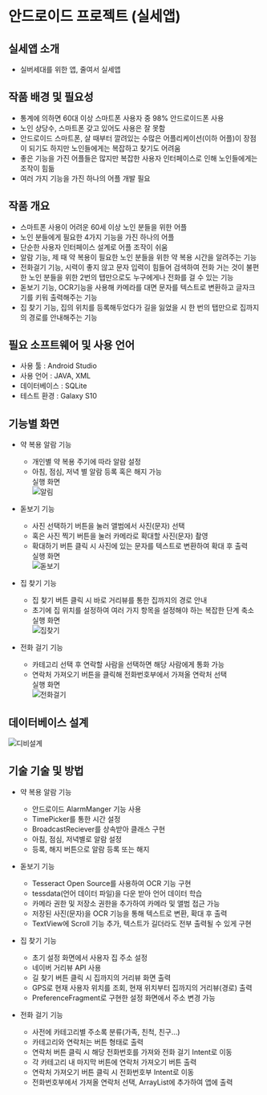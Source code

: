 # 안드로이드 프로젝트 (실세앱)  
  
  
## 실세앱 소개
+ 실버세대를 위한 앱, 줄여서 실세앱
  
  
## 작품 배경 및 필요성
+ 통계에 의하면 60대 이상 스마트폰 사용자 중 98% 안드로이드폰 사용
+ 노인 상당수, 스마트폰 갖고 있어도 사용은 잘 못함
+ 안드로이드 스마트폰, 살 때부터 깔려있는 수많은 어플리케이션(이하 어플)이 장점이 되기도 하지만 노인들에게는 복잡하고 찾기도 어려움
+ 좋은 기능을 가진 어플들은 많지만 복잡한 사용자 인터페이스로 인해 노인들에게는 조작이 힘듦
+ 여러 가지 기능을 가진 하나의 어플 개발 필요 
  
  
## 작품 개요
+ 스마트폰 사용이 어려운 60세 이상 노인 분들을 위한 어플
+ 노인 분들에게 필요한 4가지 기능을 가진 하나의 어플
+ 단순한 사용자 인터페이스 설계로 어플 조작이 쉬움
+ 알람 기능, 제 때 약 복용이 필요한 노인 분들을 위한 약 복용 시간을 알려주는 기능
+ 전화걸기 기능, 시력이 좋지 않고 문자 입력이 힘들어 검색하여 전화 거는 것이 불편한 노인 분들을 위한 2번의 탭만으로도 누구에게나 전화를 걸 수 있는 기능
+ 돋보기 기능, OCR기능을 사용해 카메라를 대면 문자를 텍스트로 변환하고 글자크기를 키워 출력해주는 기능
+ 집 찾기 기능, 집의 위치를 등록해두었다가 길을 잃었을 시 한 번의 탭만으로 집까지의 경로를 안내해주는 기능
  
  
## 필요 소프트웨어 및 사용 언어
+ 사용 툴 : Android Studio
+ 사용 언어 : JAVA, XML
+ 데이터베이스 : SQLite
+ 테스트 환경 : Galaxy S10
  
  
## 기능별 화면
+ 약 복용 알람 기능
  + 개인별 약 복용 주기에 따라 알람 설정
  + 아침, 점심, 저녁 별 알람 등록 혹은 해지 가능  
  실행 화면  
    ![알림](https://user-images.githubusercontent.com/46749717/107922477-69cffe80-6fb3-11eb-8f71-9ad876153860.JPG)  
  
  
+ 돋보기 기능
  + 사진 선택하기 버튼을 눌러 앨범에서 사진(문자) 선택
  + 혹은 사진 찍기 버튼을 눌러 카메라로 확대할 사진(문자) 촬영
  + 확대하기 버튼 클릭 시 사진에 있는 문자를 텍스트로 변환하여 확대 후 출력  
  실행 화면  
    ![돋보기](https://user-images.githubusercontent.com/46749717/107922447-5c1a7900-6fb3-11eb-9338-07ce0880fa42.JPG)  
  
  
+ 집 찾기 기능
  + 집 찾기 버튼 클릭 시 바로 거리뷰를 통한 집까지의 경로 안내
  + 초기에 집 위치를 설정하여 여러 가지 항목을 설정해야 하는 복잡한 단계 축소  
  실행 화면  
    ![집찾기](https://user-images.githubusercontent.com/46749717/107922517-75232a00-6fb3-11eb-9c61-1e1fa74ffe3c.JPG)  
  
  
+ 전화 걸기 기능
  + 카테고리 선택 후 연락할 사람을 선택하면 해당 사람에게 통화 가능
  + 연락처 가져오기 버튼을 클릭해 전화번호부에서 가져올 연락처 선택  
  실행 화면  
    ![전화걸기](https://user-images.githubusercontent.com/46749717/107922536-7ce2ce80-6fb3-11eb-9c86-edeef605c546.JPG)  
  
  
  
## 데이터베이스 설계
![디비설계](https://user-images.githubusercontent.com/46749717/107922546-81a78280-6fb3-11eb-82ac-1c300601f2b6.JPG)  


  
  
## 기술 기술 및 방법
+ 약 복용 알람 기능
  + 안드로이드 AlarmManger 기능 사용
  + TimePicker를 통한 시간 설정
  + BroadcastReciever를 상속받아 클래스 구현
  + 아침, 점심, 저녁별로 알람 설정
  + 등록, 해지 버튼으로 알람 등록 또는 해지  
  
      
+ 돋보기 기능
  + Tesseract Open Source를 사용하여 OCR 기능 구현
  + tessdata(언어 데이터 파일)을 다운 받아 언어 데이터 학습
  + 카메라 권한 및 저장소 권한을 추가하여 카메라 및 앨범 접근 가능
  + 저장된 사진(문자)을 OCR 기능을 통해 텍스트로 변환, 확대 후 출력
  + TextView에 Scroll 기능 추가, 텍스트가 길더라도 전부 출력될 수 있게 구현  
  

+ 집 찾기 기능
  + 초기 설정 화면에서 사용자 집 주소 설정
  + 네이버 거리뷰 API 사용
  + 길 찾기 버튼 클릭 시 집까지의 거리뷰 화면 출력
  + GPS로 현재 사용자 위치를 조회, 현재 위치부터 집까지의 거리뷰(경로) 출력
  + PreferenceFragment로 구현한 설정 화면에서 주소 변경 가능  
  
  
+ 전화 걸기 기능
  + 사전에 카테고리별 주소록 분류(가족, 친척, 친구...)
  + 카테고리와 연락처는 버튼 형태로 출력
  + 연락처 버튼 클릭 시 해당 전화번호를 가져와 전화 걸기 Intent로 이동
  + 각 카테고리 내 마지막 버튼에 연락처 가져오기 버튼 출력
  + 연락처 가져오기 버튼 클릭 시 전화번호부 Intent로 이동
  + 전화번호부에서 가져올 연락처 선택, ArrayList에 추가하여 앱에 출력

 
